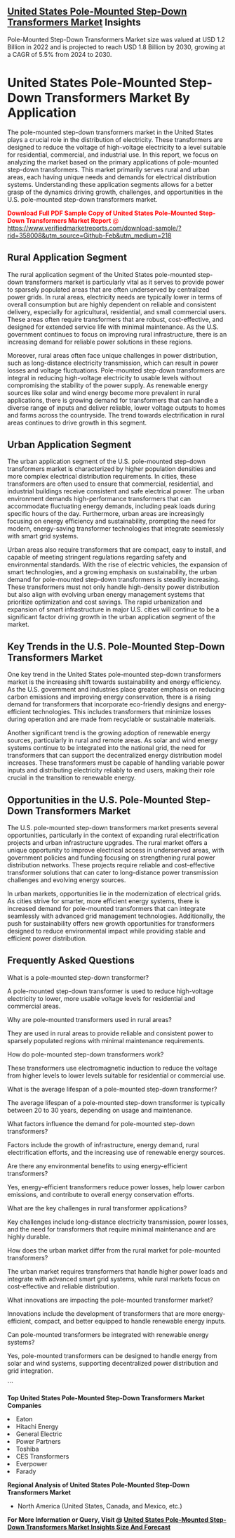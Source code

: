 <h2><a href="https://www.verifiedmarketreports.com/download-sample/?rid=358008&amp;utm_source=Github-Feb&amp;utm_medium=218" target="_blank">United States Pole-Mounted Step-Down Transformers Market</a> Insights</h2><p>Pole-Mounted Step-Down Transformers Market size was valued at USD 1.2 Billion in 2022 and is projected to reach USD 1.8 Billion by 2030, growing at a CAGR of 5.5% from 2024 to 2030.</p><p> <h1>United States Pole-Mounted Step-Down Transformers Market By Application</h1> <p>The pole-mounted step-down transformers market in the United States plays a crucial role in the distribution of electricity. These transformers are designed to reduce the voltage of high-voltage electricity to a level suitable for residential, commercial, and industrial use. In this report, we focus on analyzing the market based on the primary applications of pole-mounted step-down transformers. This market primarily serves rural and urban areas, each having unique needs and demands for electrical distribution systems. Understanding these application segments allows for a better grasp of the dynamics driving growth, challenges, and opportunities in the U.S. pole-mounted step-down transformers market.</p> <p><p><span class=""><span style="color: #ff0000;"><strong>Download Full PDF Sample Copy of United States Pole-Mounted Step-Down Transformers Market Report</strong> @ </span><a href="https://www.verifiedmarketreports.com/download-sample/?rid=358008&amp;utm_source=Github-Feb&amp;utm_medium=218" target="_blank">https://www.verifiedmarketreports.com/download-sample/?rid=358008&amp;utm_source=Github-Feb&amp;utm_medium=218</a></span></p></p> <h2>Rural Application Segment</h2> <p>The rural application segment of the United States pole-mounted step-down transformers market is particularly vital as it serves to provide power to sparsely populated areas that are often underserved by centralized power grids. In rural areas, electricity needs are typically lower in terms of overall consumption but are highly dependent on reliable and consistent delivery, especially for agricultural, residential, and small commercial users. These areas often require transformers that are robust, cost-effective, and designed for extended service life with minimal maintenance. As the U.S. government continues to focus on improving rural infrastructure, there is an increasing demand for reliable power solutions in these regions.</p> <p>Moreover, rural areas often face unique challenges in power distribution, such as long-distance electricity transmission, which can result in power losses and voltage fluctuations. Pole-mounted step-down transformers are integral in reducing high-voltage electricity to usable levels without compromising the stability of the power supply. As renewable energy sources like solar and wind energy become more prevalent in rural applications, there is growing demand for transformers that can handle a diverse range of inputs and deliver reliable, lower voltage outputs to homes and farms across the countryside. The trend towards electrification in rural areas continues to drive growth in this segment.</p> <h2>Urban Application Segment</h2> <p>The urban application segment of the U.S. pole-mounted step-down transformers market is characterized by higher population densities and more complex electrical distribution requirements. In cities, these transformers are often used to ensure that commercial, residential, and industrial buildings receive consistent and safe electrical power. The urban environment demands high-performance transformers that can accommodate fluctuating energy demands, including peak loads during specific hours of the day. Furthermore, urban areas are increasingly focusing on energy efficiency and sustainability, prompting the need for modern, energy-saving transformer technologies that integrate seamlessly with smart grid systems.</p> <p>Urban areas also require transformers that are compact, easy to install, and capable of meeting stringent regulations regarding safety and environmental standards. With the rise of electric vehicles, the expansion of smart technologies, and a growing emphasis on sustainability, the urban demand for pole-mounted step-down transformers is steadily increasing. These transformers must not only handle high-density power distribution but also align with evolving urban energy management systems that prioritize optimization and cost savings. The rapid urbanization and expansion of smart infrastructure in major U.S. cities will continue to be a significant factor driving growth in the urban application segment of the market.</p> <h2>Key Trends in the U.S. Pole-Mounted Step-Down Transformers Market</h2> <p>One key trend in the United States pole-mounted step-down transformers market is the increasing shift towards sustainability and energy efficiency. As the U.S. government and industries place greater emphasis on reducing carbon emissions and improving energy conservation, there is a rising demand for transformers that incorporate eco-friendly designs and energy-efficient technologies. This includes transformers that minimize losses during operation and are made from recyclable or sustainable materials.</p> <p>Another significant trend is the growing adoption of renewable energy sources, particularly in rural and remote areas. As solar and wind energy systems continue to be integrated into the national grid, the need for transformers that can support the decentralized energy distribution model increases. These transformers must be capable of handling variable power inputs and distributing electricity reliably to end users, making their role crucial in the transition to renewable energy.</p> <h2>Opportunities in the U.S. Pole-Mounted Step-Down Transformers Market</h2> <p>The U.S. pole-mounted step-down transformers market presents several opportunities, particularly in the context of expanding rural electrification projects and urban infrastructure upgrades. The rural market offers a unique opportunity to improve electrical access in underserved areas, with government policies and funding focusing on strengthening rural power distribution networks. These projects require reliable and cost-effective transformer solutions that can cater to long-distance power transmission challenges and evolving energy sources.</p> <p>In urban markets, opportunities lie in the modernization of electrical grids. As cities strive for smarter, more efficient energy systems, there is increased demand for pole-mounted transformers that can integrate seamlessly with advanced grid management technologies. Additionally, the push for sustainability offers new growth opportunities for transformers designed to reduce environmental impact while providing stable and efficient power distribution.</p> <h2>Frequently Asked Questions</h2> <p>What is a pole-mounted step-down transformer?</p> <p>A pole-mounted step-down transformer is used to reduce high-voltage electricity to lower, more usable voltage levels for residential and commercial areas.</p> <p>Why are pole-mounted transformers used in rural areas?</p> <p>They are used in rural areas to provide reliable and consistent power to sparsely populated regions with minimal maintenance requirements.</p> <p>How do pole-mounted step-down transformers work?</p> <p>These transformers use electromagnetic induction to reduce the voltage from higher levels to lower levels suitable for residential or commercial use.</p> <p>What is the average lifespan of a pole-mounted step-down transformer?</p> <p>The average lifespan of a pole-mounted step-down transformer is typically between 20 to 30 years, depending on usage and maintenance.</p> <p>What factors influence the demand for pole-mounted step-down transformers?</p> <p>Factors include the growth of infrastructure, energy demand, rural electrification efforts, and the increasing use of renewable energy sources.</p> <p>Are there any environmental benefits to using energy-efficient transformers?</p> <p>Yes, energy-efficient transformers reduce power losses, help lower carbon emissions, and contribute to overall energy conservation efforts.</p> <p>What are the key challenges in rural transformer applications?</p> <p>Key challenges include long-distance electricity transmission, power losses, and the need for transformers that require minimal maintenance and are highly durable.</p> <p>How does the urban market differ from the rural market for pole-mounted transformers?</p> <p>The urban market requires transformers that handle higher power loads and integrate with advanced smart grid systems, while rural markets focus on cost-effective and reliable distribution.</p> <p>What innovations are impacting the pole-mounted transformer market?</p> <p>Innovations include the development of transformers that are more energy-efficient, compact, and better equipped to handle renewable energy inputs.</p> <p>Can pole-mounted transformers be integrated with renewable energy systems?</p> <p>Yes, pole-mounted transformers can be designed to handle energy from solar and wind systems, supporting decentralized power distribution and grid integration.</p> ```</p><p><strong>Top United States Pole-Mounted Step-Down Transformers Market Companies</strong></p><div data-test-id=""><p><li>Eaton</li><li> Hitachi Energy</li><li> General Electric</li><li> Power Partners</li><li> Toshiba</li><li> CES Transformers</li><li> Everpower</li><li> Farady</li></p><div><strong>Regional Analysis of&nbsp;United States Pole-Mounted Step-Down Transformers Market</strong></div><ul><li dir="ltr"><p dir="ltr">North America&nbsp;(United States, Canada, and Mexico, etc.)</p></li></ul><p><strong>For More Information or Query, Visit @&nbsp;</strong><strong><a href="https://www.verifiedmarketreports.com/product/pole-mounted-step-down-transformers-market/?utm_source=Github-Feb&amp;utm_medium=218" target="_blank">United States Pole-Mounted Step-Down Transformers Market Insights Size And Forecast</a></strong></p></div>
